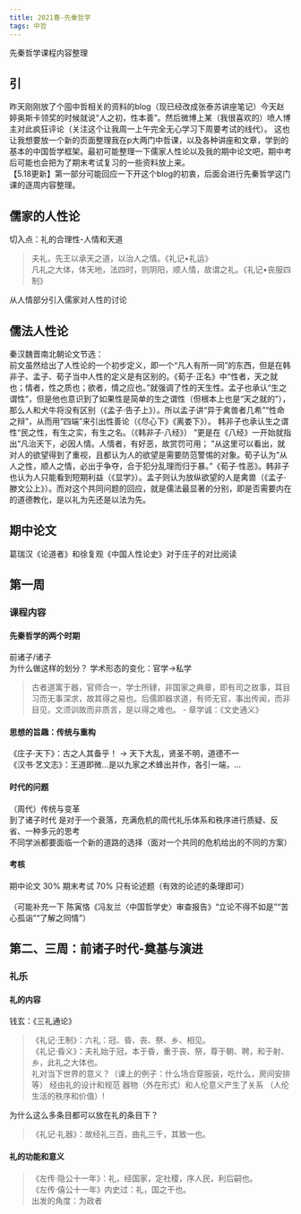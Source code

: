 ```yaml
---
title: 2021春-先秦哲学
tags: 中哲
---
```

先秦哲学课程内容整理
<!--more-->

## 引

昨天刚刚放了个囤中哲相关的资料的blog（现已经改成张泰苏讲座笔记）今天赵婷奥斯卡领奖的时候就说“人之初，性本善”。然后微博上某（我很喜欢的）喷人博主对此疯狂评论（关注这个让我周一上午完全无心学习下周要考试的线代）。
这也让我想要放一个新的页面整理我在p大两门中哲课，以及各种讲座和文章，学到的基本的中国哲学框架。最初可能整理一下儒家人性论以及我的期中论文吧，期中考后可能也会把为了期末考试复习的一些资料放上来。  
【5.18更新】第一部分可能回应一下开这个blog的初衷，后面会进行先秦哲学这门课的逐周内容整理。  

## 儒家的人性论
切入点：礼的合理性-人情和天道  
> 夫礼，先王以承天之道，以治人之情。《礼记•礼运》  
> 凡礼之大体，体天地，法四时，则阴阳，顺人情，故谓之礼。《礼记•丧服四制》  

从人情部分引入儒家对人性的讨论

## 儒法人性论
秦汉魏晋南北朝论文节选：  
前文虽然给出了人性论的一个初步定义，即一个“凡人有所一同”的东西，但是在韩非子、孟子、荀子当中人性的定义是有区别的。《荀子·正名》中“性者，天之就也；情者，性之质也；欲者，情之应也。”就强调了性的天生性。孟子也承认“生之谓性”，但是他也意识到了如果性是简单的生之谓性（但根本上也是“天之就的”），那么人和犬牛将没有区别（《孟子·告子上》）。所以孟子讲“异于禽兽者几希”“性命之辩”，从而用“四端”来引出性善论（《尽心下》《离娄下》）。 韩非子也承认生之谓性“民之性，有生之实，有生之名。（《韩非子·八经》） ”更是在《八经》一开始就指出“凡治天下，必因人情。人情者，有好恶，故赏罚可用； ”从这里可以看出，就对人的欲望得到了重视，且都认为人的欲望是需要防范警惕的对象。荀子认为“从人之性，顺人之情，必出于争夺，合于犯分乱理而归于暴。”《荀子·性恶》。韩非子也认为人只能看到短期利益（《显学》）。孟子则认为放纵欲望的人是禽兽（《孟子·滕文公上》）。而对这个共同问题的回应，就是儒法最显著的分别，即是否需要内在的道德教化，是以礼为先还是以法为先。  

## 期中论文
葛瑞汉《论道者》和徐复观《中国人性论史》对于庄子的对比阅读

## 第一周  
### 课程内容  
#### 先秦哲学的两个时期  
前诸子/诸子  
为什么做这样的划分？
学术形态的变化：官学->私学  
> 古者道寓于器，官师合一，学士所肄，非国家之典章，即有司之故事，耳目习而无事深求，故其得之易也。后儒即器求道，有师无官，事出传闻，而非目见，文须训故而非质言，是以得之难也。 - 章学诚：《文史通义》  

#### 思想的旨趣：传统与重构  
《庄子·天下》：古之人其备乎！ -> 天下大乱，贤圣不明，道德不一  
《汉书·艺文志》：王道即微...是以九家之术蜂出并作，各引一端，...  

#### 时代的问题  
（周代）传统与变革  
到了诸子时代 是对于一个衰落，充满危机的周代礼乐体系和秩序进行质疑、反省、一种多元的思考  
不同学派都要面临一个新的道路的选择（面对一个共同的危机给出的不同的方案）  

#### 考核
期中论文 30% 期末考试 70% 只有论述题（有效的论述的条理即可）  
<br>
（可能补充一下 陈寅恪《冯友兰〈中国哲学史〉审查报告》“立论不得不如是”“苦心孤诣”“了解之同情”）  


## 第二、三周：前诸子时代-奠基与演进  
### 礼乐  
#### 礼的内容  
钱玄：《三礼通论》  
>《礼记·王制》：六礼：冠、昏、丧、祭、乡、相见。  
>《礼记·昏义》：夫礼始于冠，本于昏，重于丧、祭，尊于朝、聘，和于射、乡，此礼之大体也。  
礼对当下世界的意义？（课上的例子：什么场合穿服装，吃什么，房间安排等）
经由礼的设计和规范 器物（外在形式）和人伦意义产生了关系 （人伦生活的秩序和价值）!  

为什么这么多条目都可以放在礼的条目下？  
>《礼记·礼器》：故经礼三百，曲礼三千，其致一也。  

#### 礼的功能和意义
>《左传·隐公十一年》：礼，经国家，定社稷，序人民，利后嗣也。  
>《左传·僖公十一年》内史过：礼，国之干也。  
出发的角度：为政者






